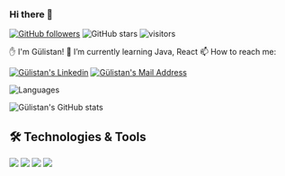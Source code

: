### Hi there 👋 

[![GitHub followers](https://img.shields.io/github/followers/gulistanay?style=social)](https://github.com/gulistanay?tab=followers)
![GitHub stars](https://img.shields.io/github/stars/gulistanay?style=social)
![visitors](https://img.shields.io/badge/dynamic/json?color=informational&label=visitor&query=value&url=https%3A%2F%2Fapi.countapi.xyz%2Fhit%2Fgulistanay.gulistanay%2Freadme)


✋ I'm Gülistan!
🌱 I’m currently learning Java, React
📫 How to reach me:

 <a href="https://www.linkedin.com/in/gulistan-ayy/" target="_blank" rel="nofollow"><img alt="Gülistan's Linkedin" src="https://img.shields.io/badge/LinkedIn-0077B5?style=for-the-badge&logo=linkedin&logoColor=white" /></a>
 <a href="mailto:gulistanayy@gmail.com" target="_blank" rel="nofollow"><img alt="Gülistan's Mail Address" src="https://img.shields.io/badge/Gmail-D14836?style=for-the-badge&logo=gmail&logoColor=white" /></a>


![Languages](https://github-readme-stats.vercel.app/api/top-langs/?username=gulistanay&layout=compact&theme=tokyonight)

![Gülistan's GitHub stats](https://github-readme-stats.vercel.app/api?username=gulistanay&show_icons=true&theme=tokyonight)

## 🛠 Technologies & Tools 
<img src="https://img.shields.io/badge/Java-blue?style=for-the-badge&logo=java&logoColor=white"></img>
<img src="https://img.shields.io/badge/C%23-red?style=for-the-badge&logo=c-sharp&logoColor=white"></img>
<img src="https://img.shields.io/badge/Microsoft_SQL_Server-green?style=for-the-badge&logo=microsoft-sql-server&logoColor=white"></img>
<img src="https://img.shields.io/badge/Postgre-5C2D91?style=for-the-badge&logo=postgresql&logoColor=white"></img>


<!--
**gulistanay/gulistanay** is a ✨ _special_ ✨ repository because its `README.md` (this file) appears on your GitHub profile.

Here are some ideas to get you started:

- 🔭 I’m currently working on ...
- 🌱 I’m currently learning ...
- 👯 I’m looking to collaborate on ...
- 🤔 I’m looking for help with ...
- 💬 Ask me about ...
- 📫 How to reach me: ...
- 😄 Pronouns: ...
- ⚡ Fun fact: ...
-->
